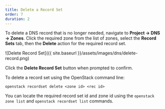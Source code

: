 ```yaml
---
title: Delete a Record Set
order: 7
duration: 2
---
```


To delete a DNS record that is no longer needed, navigate to **Project -> DNS
-> Zones**. Click the required zone from the list of zones, select the **Record
Sets** tab, then the **Delete** action for the required record set.

![Delete Record Set]({{ site.baseurl }}/assets/images/dns/delete-record.png)

Click the **Delete Record Set** button when prompted to confirm.

To delete a record set using the OpenStack command line:

```
openstack recordset delete <zone id> <rec id>
```

You can locate the required record set id and zone id using the `openstack zone
list` and `openstack recordset list` commands.
